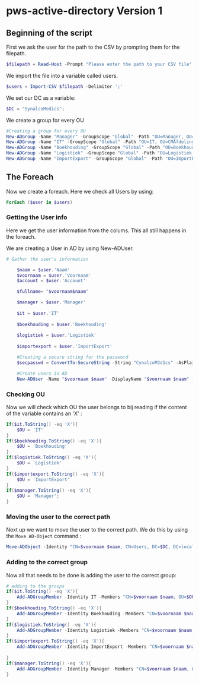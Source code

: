 # pws-active-directory Version 1

## Beginning of the script

First we ask the user for the path to the CSV by prompting them for the filepath.

```ps1
$filepath = Read-Host -Prompt "Please enter the path to your CSV file"
```

We import the file into a variable called users.

```ps1
$users = Import-CSV $filepath -Delimiter ';'
```

We set our DC as a variable:

```ps1
$DC = "SynalcoMedics";
```

We create a group for every OU

```ps1
#Creating a group for every OU
New-ADGroup -Name "Manager" -GroupScope "Global" -Path "OU=Manager, OU=CMAfdelingen, DC=$DC, DC=local"
New-ADGroup -Name "IT" -GroupScope "Global" -Path "OU=IT, OU=CMAfdelingen, DC=$DC, DC=local"
New-ADGroup -Name "Boekhouding" -GroupScope "Global" -Path "OU=Boekhouding, OU=CMAfdelingen, DC=$DC, DC=local"
New-ADGroup -Name "Logistiek" -GroupScope "Global" -Path "OU=Logistiek, OU=CMAfdelingen, DC=$DC, DC=local"
New-ADGroup -Name "ImportExport" -GroupScope "Global" -Path "OU=ImportExport, OU=CMAfdelingen, DC=$DC, DC=local"

```

## The Foreach
Now we create a foreach. Here we check all Users by using:

```ps1
ForEach ($user in $users)
```

### Getting the User info

Here we get the user information from the colums. This all still happens in the foreach.

We are creating a User in AD by using New-ADUser.

```ps1
# Gather the user's information

    $naam = $user.'Naam'
    $voornaam = $user.'Voornaam'
    $account = $user.'Account'

    $fullname= "$voornaam$naam"

    $manager = $user.'Manager'
    
    $it = $user.'IT'
    
    $boekhouding = $user.'Boekhouding'
    
    $logistiek = $user.'Logistiek'
    
    $importexport = $user.'ImportExport' 

    #Creating a secure string for the password
    $secpasswd = ConvertTo-SecureString -String "CynalcoM3d1cs" -AsPlainText -Force

    #Create users in AD
    New-ADUser -Name "$voornaam $naam" -DisplayName "$voornaam $naam" -UserPrincipalName "CM_$fullname" -AccountPassword $secpasswd -GivenName "$voornaam" -Surname "$naam" -Enabled $true

```

### Checking OU

Now we will check which OU the user belongs to bij reading if the content of the variable contains an 'X' : 

```ps1
If($it.ToString() -eq 'X'){
    $OU = 'IT'
}
If($boekhouding.ToString() -eq 'X'){
    $OU = 'Boekhouding'
}
If($logistiek.ToString() -eq 'X'){
    $OU = 'Logistiek'
}
If($importexport.ToString() -eq 'X'){
    $OU = 'ImportExport'   
}
If($manager.ToString() -eq 'X'){
    $OU = 'Manager';
}
```

### Moving the user to the correct path

Next up we want to move the user to the correct path. We do this by using the `Move AD-Object` command :

```ps1
Move-ADObject -Identity "CN=$voornaam $naam, CN=Users, DC=$DC, DC=local" -TargetPath "OU=$OU, OU=CMAfdelingen, DC=$DC, DC=local"
```

### Adding to the correct group

Now all that needs to be done is adding the user to the correct group:

```ps1
# adding to the groups
If($it.ToString() -eq 'X'){
    Add-ADGroupMember -Identity IT -Members "CN=$voornaam $naam, OU=$OU, OU=CMAfdelingen, DC=$DC, DC=local";
}
If($boekhouding.ToString() -eq 'X'){
    Add-ADGroupMember -Identity Boekhouding -Members "CN=$voornaam $naam, OU=$OU, OU=CMAfdelingen, DC=$DC, DC=local";
}
If($logistiek.ToString() -eq 'X'){
    Add-ADGroupMember -Identity Logistiek -Members "CN=$voornaam $naam, OU=$OU, OU=CMAfdelingen, DC=$DC, DC=local";
}
If($importexport.ToString() -eq 'X'){
    Add-ADGroupMember -Identity ImportExport -Members "CN=$voornaam $naam, OU=$OU, OU=CMAfdelingen, DC=$DC, DC=local";
        
}
If($manager.ToString() -eq 'X'){
    Add-ADGroupMember -Identity Manager -Members "CN=$voornaam $naam, OU=$OU, OU=CMAfdelingen, DC=$DC, DC=local";
}
```
